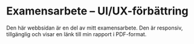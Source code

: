 # Examensarbete – UI/UX-förbättring
Den här webbsidan är en del av mitt examensarbete. Den är responsiv, tillgänglig och visar en länk till min rapport i PDF-format.